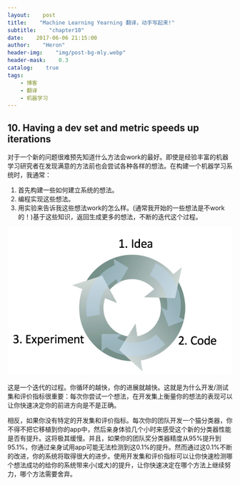```yaml
---
layout:    post
title:    "Machine Learning Yearning 翻译，动手写起来!"
subtitle:    "chapter10"
date:    2017-06-06 21:15:00
author:    "Heron"
header-img:    "img/post-bg-mly.webp"
header-mask:    0.3
catalog:    true
tags:
    - 博客
    - 翻译
    - 机器学习
---
```

## 10. Having a dev set and metric speeds up iterations

对于一个新的问题很难预先知道什么方法会work的最好。即使是经验丰富的机器学习研究者在发现满意的方法前也会尝试各种各样的想法。在构建一个机器学习系统时，我通常：

1. 首先构建一些如何建立系统的想法。
2. 编程实现这些想法。
3. 用实验来告诉我这些想法work的怎么样。(通常我开始的一些想法是不work的！)基于这些知识，返回生成更多的想法，不断的迭代这个过程。

![iteration](/img/in-post/mly-10-iteration.png)

这是一个迭代的过程。你循环的越快，你的进展就越快。这就是为什么开发/测试集和评价指标很重要：每次你尝试一个想法，在开发集上衡量你的想法的表现可以让你快速决定你的前进方向是不是正确。

相反，如果你没有特定的开发集和评价指标。每次你的团队开发一个猫分类器，你不得不把它移植到你的app中，然后亲身体验几个小时来感受这个新的分类器性能是否有提升。这将极其缓慢。并且，如果你的团队奖分类器精度从95%提升到95.1%，你通过亲身试用app可能无法检测到这0.1%的提升。然而通过这0.1%不断的改进，你的系统将取得很大的进步。使用开发集和评价指标可以让你快速检测哪个想法成功的给你的系统带来小(或大)的提升，让你快速决定在哪个方法上继续努力，哪个方法需要舍弃。
